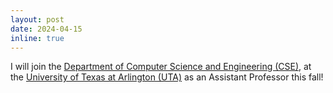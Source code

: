```yaml
---
layout: post
date: 2024-04-15
inline: true
---
```



I will join the [Department of Computer Science and Engineering (CSE)](https://www.uta.edu/academics/schools-colleges/engineering/academics/departments/cse), at the [University of Texas at Arlington (UTA)](https://www.uta.edu) as an Assistant Professor this fall!